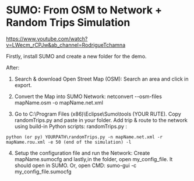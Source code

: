# SUMO: From OSM to Network + Random Trips Simulation

https://www.youtube.com/watch?v=LWecm_rCPJw&ab_channel=RodrigueTchamna

Firstly, install SUMO and create a new folder for the demo. 

After: 

  1) Search & download Open Street Map (OSM): Search an area and click in export. 

  2) Convert the Map into SUMO Network: netconvert --osm-files mapName.osm -o mapName.net.xml

  3) Go to C:\Program Files (x86)\Eclipse\Sumo\tools (YOUR RUTE). Copy randomTrips.py and paste in your folder. 
  Add trip & route to the network using build-in Python scripts: randomTrips.py :
  ```
  python (or py) YOURPATH\randomTrips.py -n mapName.net.xml -r mapName.rou.xml -e 50 (end of the simulation) -l
  ```
  4) Setup the configuration file and run the Network: Create mapName.sumocfg and lastly,in the folder, open my_config_file. It should open in SUMO. Or, open CMD: sumo-gui -c my_config_file.sumocfg


